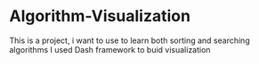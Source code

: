 # Algorithm-Visualization
This is a project, i want to use to learn both sorting and searching algorithms
I used Dash framework to buid visualization
